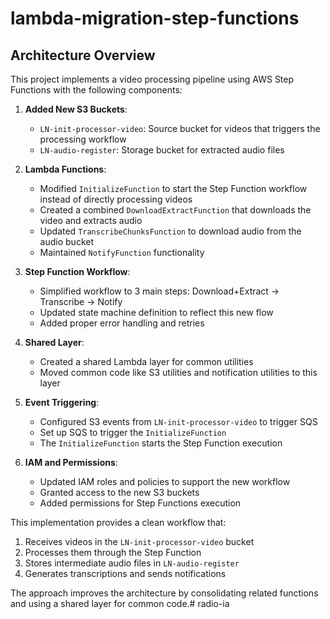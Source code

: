 # lambda-migration-step-functions

## Architecture Overview

This project implements a video processing pipeline using AWS Step Functions with the following components:

1. **Added New S3 Buckets**:
   - `LN-init-processor-video`: Source bucket for videos that triggers the processing workflow
   - `LN-audio-register`: Storage bucket for extracted audio files

2. **Lambda Functions**:
   - Modified `InitializeFunction` to start the Step Function workflow instead of directly processing videos
   - Created a combined `DownloadExtractFunction` that downloads the video and extracts audio
   - Updated `TranscribeChunksFunction` to download audio from the audio bucket
   - Maintained `NotifyFunction` functionality

3. **Step Function Workflow**:
   - Simplified workflow to 3 main steps: Download+Extract → Transcribe → Notify
   - Updated state machine definition to reflect this new flow
   - Added proper error handling and retries

4. **Shared Layer**:
   - Created a shared Lambda layer for common utilities
   - Moved common code like S3 utilities and notification utilities to this layer

5. **Event Triggering**:
   - Configured S3 events from `LN-init-processor-video` to trigger SQS
   - Set up SQS to trigger the `InitializeFunction`
   - The `InitializeFunction` starts the Step Function execution

6. **IAM and Permissions**:
   - Updated IAM roles and policies to support the new workflow
   - Granted access to the new S3 buckets
   - Added permissions for Step Functions execution

This implementation provides a clean workflow that:
1. Receives videos in the `LN-init-processor-video` bucket
2. Processes them through the Step Function
3. Stores intermediate audio files in `LN-audio-register`
4. Generates transcriptions and sends notifications

The approach improves the architecture by consolidating related functions and using a shared layer for common code.# radio-ia

